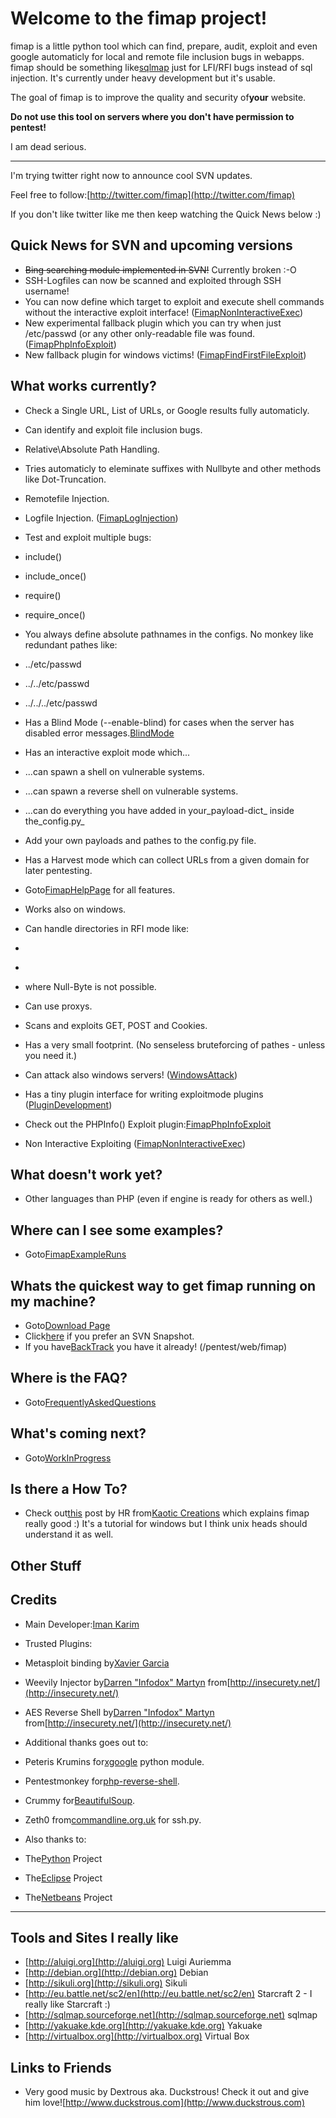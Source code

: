 Welcome to the fimap project!
=============================

fimap is a little python tool which can find, prepare, audit, exploit and even google automaticly for local and remote file inclusion bugs in webapps. fimap should be something like[sqlmap](http://sqlmap.sourceforge.net) just for LFI/RFI bugs instead of sql injection. It's currently under heavy development but it's usable.

The goal of fimap is to improve the quality and security of**your** website.

**Do not use this tool on servers where you don't have permission to pentest!**

I am dead serious.

* * *

I'm trying twitter right now to announce cool SVN updates.

Feel free to follow:[http://twitter.com/fimap](http://twitter.com/fimap)

If you don't like twitter like me then keep watching the Quick News below :)

## Quick News for SVN and upcoming versions

*   <span style="text-decoration: line-through">Bing searching module implemented in SVN!</span> Currently broken :-O
*   SSH-Logfiles can now be scanned and exploited through SSH username!
*   You can now define which target to exploit and execute shell commands without the interactive exploit interface! ([FimapNonInteractiveExec](/p/fimap/wiki/FimapNonInteractiveExec))
*   New experimental fallback plugin which you can try when just /etc/passwd (or any other only-readable file was found. ([FimapPhpInfoExploit](/p/fimap/wiki/FimapPhpInfoExploit))
*   New fallback plugin for windows victims! ([FimapFindFirstFileExploit](/p/fimap/wiki/FimapFindFirstFileExploit))

## What works currently?

*   Check a Single URL, List of URLs, or Google results fully automaticly.
*   Can identify and exploit file inclusion bugs.

*   Relative\Absolute Path Handling.
*   Tries automaticly to eleminate suffixes with Nullbyte and other methods like Dot-Truncation.
*   Remotefile Injection.
*   Logfile Injection. ([FimapLogInjection](/p/fimap/wiki/FimapLogInjection))

*   Test and exploit multiple bugs:

*   include()
*   include_once()
*   require()
*   require_once()

*   You always define absolute pathnames in the configs. No monkey like redundant pathes like:

*   ../etc/passwd
*   ../../etc/passwd
*   ../../../etc/passwd

*   Has a Blind Mode (--enable-blind) for cases when the server has disabled error messages.[BlindMode](/p/fimap/wiki/BlindMode)
*   Has an interactive exploit mode which...

*   ...can spawn a shell on vulnerable systems.
*   ...can spawn a reverse shell on vulnerable systems.
*   ...can do everything you have added in your_payload-dict_ inside the_config.py_

*   Add your own payloads and pathes to the config.py file.
*   Has a Harvest mode which can collect URLs from a given domain for later pentesting.
*   Goto[FimapHelpPage](/p/fimap/wiki/FimapHelpPage) for all features.
*   Works also on windows.
*   Can handle directories in RFI mode like:

*   <tt><? include ($_GET["inc"] . "/content/index.html"); ?></tt>
*   <tt><? include ($_GET["inc"] . "_lang/index.html"); ?></tt>
*   where Null-Byte is not possible.

*   Can use proxys.
*   Scans and exploits GET, POST and Cookies.
*   Has a very small footprint. (No senseless bruteforcing of pathes - unless you need it.)
*   Can attack also windows servers! ([WindowsAttack](/p/fimap/wiki/WindowsAttack))
*   Has a tiny plugin interface for writing exploitmode plugins ([PluginDevelopment](/p/fimap/wiki/PluginDevelopment))

*   Check out the PHPInfo() Exploit plugin:[FimapPhpInfoExploit](/p/fimap/wiki/FimapPhpInfoExploit)

*   Non Interactive Exploiting ([FimapNonInteractiveExec](/p/fimap/wiki/FimapNonInteractiveExec))

## What doesn't work yet?

*   Other languages than PHP (even if engine is ready for others as well.)

## Where can I see some examples?

*   Goto[FimapExampleRuns](/p/fimap/wiki/FimapExampleRuns)

## Whats the quickest way to get fimap running on my machine?

*   Goto[Download Page](http://code.google.com/p/fimap/downloads/list)
*   Click[here](/p/fimap/wiki/DownloadAndRunFimap) if you prefer an SVN Snapshot.
*   If you have[BackTrack](http://www.backtrack-linux.org/) you have it already! (/pentest/web/fimap)

## Where is the FAQ?

*   Goto[FrequentlyAskedQuestions](/p/fimap/wiki/FrequentlyAskedQuestions)

## What's coming next?

*   Goto[WorkInProgress](/p/fimap/wiki/WorkInProgress)

## Is there a How To?

*   Check out[this](http://kaoticcreations.blogspot.com/2011/08/automated-lfirfi-scanning-exploiting.html) post by HR from[Kaotic Creations](http://kaoticcreations.blogspot.com) which explains fimap really good :) It's a tutorial for windows but I think unix heads should understand it as well.

## Other Stuff

<script type="text/javascript">function resizeIframeHandler(opt_height) { var elem = document.getElementById(this.f); if (!elem) return; if (!opt_height) { elem.style.height = undefined; } else { opt_height = Math.max(10, opt_height); elem.style.height = opt_height + 'px'; } } gadgets.rpc.register("resize_iframe", resizeIframeHandler);gadgets.rpc.register('set_title', function(title) { var elem = document.getElementById(this.f + '_title'); if (elem) { elem.innerHTML = gadgets.util.escape(title); } });</script>

## Credits

*   Main Developer:[Iman Karim](mailto:fimap.dev@gmail.com)

*   Trusted Plugins:

*   Metasploit binding by[Xavier Garcia](mailto:xavi.garcia(atom)gmail(dot)com)
*   Weevily Injector by[Darren "Infodox" Martyn](mailto:infodox(atom)insecurety(dot)net) from[http://insecurety.net/](http://insecurety.net/)
*   AES Reverse Shell by[Darren "Infodox" Martyn](mailto:infodox(atom)insecurety(dot)net) from[http://insecurety.net/](http://insecurety.net/)

*   Additional thanks goes out to:

*   Peteris Krumins for[xgoogle](http://www.catonmat.net/blog/python-library-for-google-search/) python module.
*   Pentestmonkey for[php-reverse-shell](http://pentestmonkey.net/tools/php-reverse-shell/).
*   Crummy for[BeautifulSoup](http://www.crummy.com/software/BeautifulSoup/).
*   Zeth0 from[commandline.org.uk](http://commandline.org.uk/) for ssh.py.

*   Also thanks to:

*   The[Python](http://python.org) Project
*   The[Eclipse](http://eclipse.org) Project
*   The[Netbeans](http://netbeans.org) Project

* * *

## Tools and Sites I really like

*   [http://aluigi.org](http://aluigi.org) Luigi Auriemma
*   [http://debian.org](http://debian.org) Debian
*   [http://sikuli.org](http://sikuli.org) Sikuli
*   [http://eu.battle.net/sc2/en](http://eu.battle.net/sc2/en) Starcraft 2 - I really like Starcraft :)
*   [http://sqlmap.sourceforge.net](http://sqlmap.sourceforge.net) sqlmap
*   [http://yakuake.kde.org](http://yakuake.kde.org) Yakuake
*   [http://virtualbox.org](http://virtualbox.org) Virtual Box

## Links to Friends

*   Very good music by Dextrous aka. Duckstrous! Check it out and give him love![http://www.duckstrous.com](http://www.duckstrous.com)
